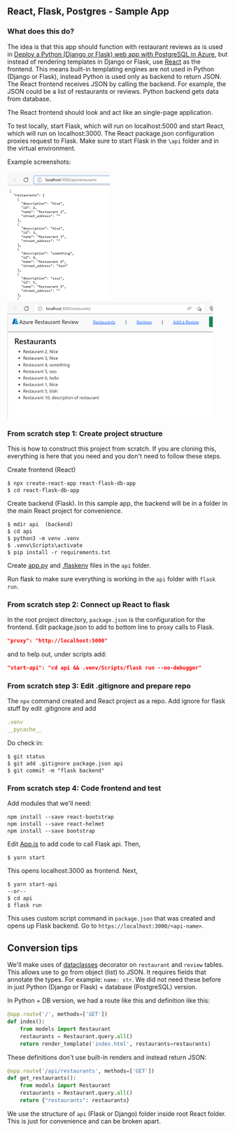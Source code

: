 ## React, Flask, Postgres - Sample App

### What does this do?

The idea is that this app should function with restaurant reviews as is used in [Deploy a Python (Django or Flask) web app with PostgreSQL in Azure](https://docs.microsoft.com/azure/app-service/tutorial-python-postgresql-app), but instead of rendering templates in Django or Flask, use [React](https://reactjs.org/) as the frontend. This means built-in templating engines are not used in Python (Django or Flask), instead Python is used only as backend to return JSON. The React frontend receives JSON by calling the backend. For example, the JSON could be a list of restaurants or reviews. Python backend gets data from database.

The React frontend should look and act like an single-page application.

To test locally, start Flask, which will run on localhost:5000 and start React, which will run on localhost:3000. The React package.json configuration proxies request to Flask. Make sure to start Flask in the `\api` folder and in the virtual environment.

Example screenshots:

![Flask backend returning restaurant list](/public/screenshot%201.png)
![React frontend showing restaurant list](/public/screenshot%202.png)

### From scratch step 1: Create project structure

This is how to construct this project from scratch. If you are cloning this, everything is here that you need and you don't need to follow these steps.

Create frontend (React)

```dos
$ npx create-react-app react-flask-db-app
$ cd react-flask-db-app
```

Create backend (Flask). In this sample app, the backend will be in a folder in the main React project for convenience.

```dos
$ mdir api  (backend)
$ cd api
$ python3 -m venv .venv
$ .venv\Scripts\activate
$ pip install -r requirements.txt
```

Create [app.py](./api/app.py) and [.flaskenv](./api/.flaskenv) files in the `api` folder.

Run flask to make sure everything is working in the `api` folder with `flask run`.

### From scratch step 2: Connect up React to flask

In the root project directory, `package.json` is the configuration for the frontend. Edit package.json to add to bottom line to proxy calls to Flask.

```json
"proxy": "http://localhost:5000"
```
and to help out, under scripts add:

```json
"start-api": "cd api && .venv/Scripts/flask run --no-debugger"
```

### From scratch step 3: Edit .gitignore and prepare repo

The `npx` command created and React project as a repo. Add ignore for flask stuff by edit .gitignore and add

```yml
.venv
__pycache__
```
Do check in:

```dos
$ git status
$ git add .gitignore package.json api
$ git commit -m "flask backend"
```

### From scratch step 4: Code frontend and test

Add modules that we'll need:

```dos
npm install --save react-bootstrap
npm install --save react-helmet
npm install --save bootstrap
```

Edit [App.js](./src/App.js) to add code to call Flask api. Then,

```dos
$ yarn start
```

This opens localhost:3000 as frontend. Next,

```dos
$ yarn start-api
--or--
$ cd api
$ flask run
```

This uses custom script command in `package.json` that was created and opens up Flask backend. Go to `https://localhost:3000/<api-name>`.

## Conversion tips

We'll make uses of [dataclasses](https://docs.python.org/3/library/dataclasses.html) decorator on `restaurant` and `review` tables. This allows use to go from object (list) to JSON. It requires fields that annotate the types. For example: `name: str`. We did not need these before in just Python (Django or Flask) + database (PostgreSQL) version.

In Python + DB version, we had a route like this and definition like this:

```python
@app.route('/', methods=['GET'])
def index():
    from models import Restaurant
    restaurants = Restaurant.query.all()    
    return render_template('index.html', restaurants=restaurants)
```

These definitions don't use built-in renders and instead return JSON:

```python
@app.route('/api/restaurants', methods=['GET'])
def get_restaurants():
    from models import Restaurant
    restaurants = Restaurant.query.all()  
    return {"restaurants": restaurants}
```

We use the structure of `api` (Flask or Django) folder inside root React folder. This is just for convenience and can be broken apart.
